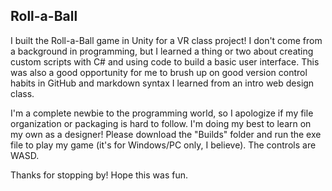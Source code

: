 ## Roll-a-Ball
<p>I built the Roll-a-Ball game in Unity for a VR class project! I don't come from a background in programming, but I learned a thing or two about creating custom scripts with C# and using code to build a basic user interface. This was also a good opportunity for me to brush up on good version control habits in GitHub and markdown syntax I learned from an intro web design class.</p>
<p>I'm a complete newbie to the programming world, so I apologize if my file organization or packaging is hard to follow. I'm doing my best to learn on my own as a designer! Please download the "Builds" folder and run the exe file to play my game (it's for Windows/PC only, I believe). The controls are WASD.</p>
<p>Thanks for stopping by! Hope this was fun.</p>
